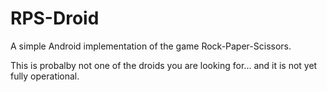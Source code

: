 # RPS-Droid
A simple Android implementation of the game Rock-Paper-Scissors.

This is probalby not one of the droids you are looking for... and it is not yet fully operational.
